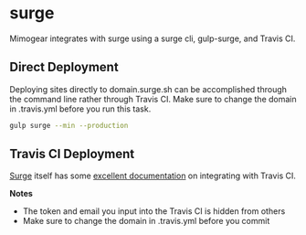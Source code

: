 # surge

Mimogear integrates with surge using a surge cli, gulp-surge, and Travis CI.

## Direct Deployment

Deploying sites directly to domain.surge.sh can be accomplished through the command line rather through Travis CI. Make sure to change the domain in .travis.yml before you run this task.

```sh
gulp surge --min --production
```

## Travis CI Deployment

[Surge](https://surge.sh/) itself has some [excellent documentation]((https://surge.sh/help/integrating-with-travis-ci)) on integrating with Travis CI.

**Notes**

* The token and email you input into the Travis CI is hidden from others
* Make sure to change the domain in .travis.yml before you commit
